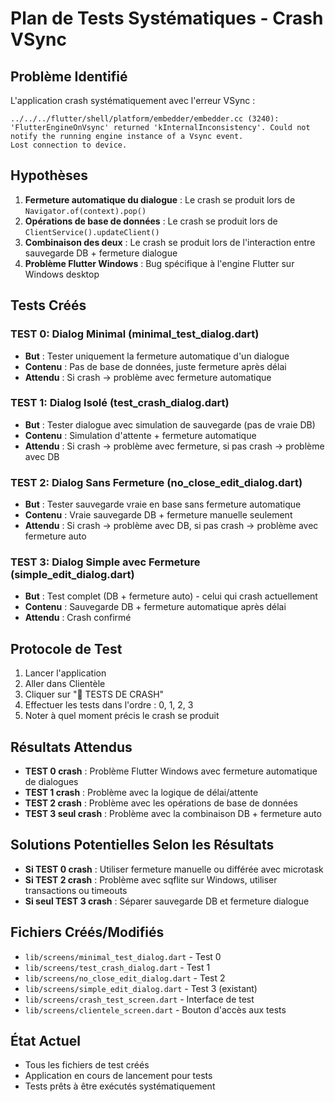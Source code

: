 # Plan de Tests Systématiques - Crash VSync

## Problème Identifié
L'application crash systématiquement avec l'erreur VSync :
```
../../../flutter/shell/platform/embedder/embedder.cc (3240): 'FlutterEngineOnVsync' returned 'kInternalInconsistency'. Could not notify the running engine instance of a Vsync event.
Lost connection to device.
```

## Hypothèses
1. **Fermeture automatique du dialogue** : Le crash se produit lors de `Navigator.of(context).pop()`
2. **Opérations de base de données** : Le crash se produit lors de `ClientService().updateClient()`
3. **Combinaison des deux** : Le crash se produit lors de l'interaction entre sauvegarde DB + fermeture dialogue
4. **Problème Flutter Windows** : Bug spécifique à l'engine Flutter sur Windows desktop

## Tests Créés

### TEST 0: Dialog Minimal (minimal_test_dialog.dart)
- **But** : Tester uniquement la fermeture automatique d'un dialogue
- **Contenu** : Pas de base de données, juste fermeture après délai
- **Attendu** : Si crash → problème avec fermeture automatique

### TEST 1: Dialog Isolé (test_crash_dialog.dart)
- **But** : Tester dialogue avec simulation de sauvegarde (pas de vraie DB)
- **Contenu** : Simulation d'attente + fermeture automatique
- **Attendu** : Si crash → problème avec fermeture, si pas crash → problème avec DB

### TEST 2: Dialog Sans Fermeture (no_close_edit_dialog.dart)
- **But** : Tester sauvegarde vraie en base sans fermeture automatique
- **Contenu** : Vraie sauvegarde DB + fermeture manuelle seulement
- **Attendu** : Si crash → problème avec DB, si pas crash → problème avec fermeture auto

### TEST 3: Dialog Simple avec Fermeture (simple_edit_dialog.dart)
- **But** : Test complet (DB + fermeture auto) - celui qui crash actuellement
- **Contenu** : Sauvegarde DB + fermeture automatique après délai
- **Attendu** : Crash confirmé

## Protocole de Test
1. Lancer l'application
2. Aller dans Clientèle
3. Cliquer sur "🧪 TESTS DE CRASH"
4. Effectuer les tests dans l'ordre : 0, 1, 2, 3
5. Noter à quel moment précis le crash se produit

## Résultats Attendus
- **TEST 0 crash** : Problème Flutter Windows avec fermeture automatique de dialogues
- **TEST 1 crash** : Problème avec la logique de délai/attente
- **TEST 2 crash** : Problème avec les opérations de base de données
- **TEST 3 seul crash** : Problème avec la combinaison DB + fermeture auto

## Solutions Potentielles Selon les Résultats
- **Si TEST 0 crash** : Utiliser fermeture manuelle ou différée avec microtask
- **Si TEST 2 crash** : Problème avec sqflite sur Windows, utiliser transactions ou timeouts
- **Si seul TEST 3 crash** : Séparer sauvegarde DB et fermeture dialogue

## Fichiers Créés/Modifiés
- `lib/screens/minimal_test_dialog.dart` - Test 0
- `lib/screens/test_crash_dialog.dart` - Test 1  
- `lib/screens/no_close_edit_dialog.dart` - Test 2
- `lib/screens/simple_edit_dialog.dart` - Test 3 (existant)
- `lib/screens/crash_test_screen.dart` - Interface de test
- `lib/screens/clientele_screen.dart` - Bouton d'accès aux tests

## État Actuel
- Tous les fichiers de test créés
- Application en cours de lancement pour tests
- Tests prêts à être exécutés systématiquement
